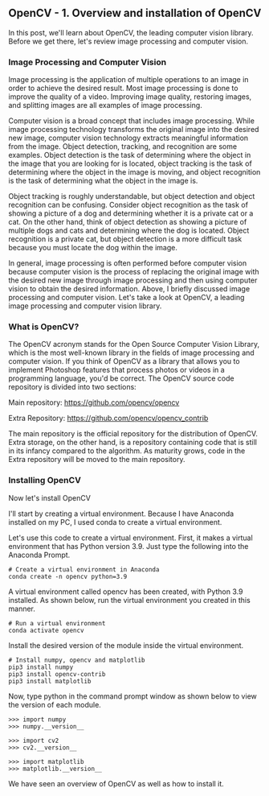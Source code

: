 ## OpenCV - 1. Overview and installation of OpenCV

In this post, we'll learn about OpenCV, the leading computer vision library. Before we get there, let's review image processing and computer vision.


### Image Processing and Computer Vision
Image processing is the application of multiple operations to an image in order to achieve the desired result. Most image processing is done to improve the quality of a video. Improving image quality, restoring images, and splitting images are all examples of image processing.


Computer vision is a broad concept that includes image processing. While image processing technology transforms the original image into the desired new image, computer vision technology extracts meaningful information from the image. Object detection, tracking, and recognition are some examples. Object detection is the task of determining where the object in the image that you are looking for is located, object tracking is the task of determining where the object in the image is moving, and object recognition is the task of determining what the object in the image is.


Object tracking is roughly understandable, but object detection and object recognition can be confusing. Consider object recognition as the task of showing a picture of a dog and determining whether it is a private cat or a cat. On the other hand, think of object detection as showing a picture of multiple dogs and cats and determining where the dog is located. Object recognition is a private cat, but object detection is a more difficult task because you must locate the dog within the image.

In general, image processing is often performed before computer vision because computer vision is the process of replacing the original image with the desired new image through image processing and then using computer vision to obtain the desired information. Above, I briefly discussed image processing and computer vision. Let's take a look at OpenCV, a leading image processing and computer vision library.

### What is OpenCV?
The OpenCV acronym stands for the Open Source Computer Vision Library, which is the most well-known library in the fields of image processing and computer vision. If you think of OpenCV as a library that allows you to implement Photoshop features that process photos or videos in a programming language, you'd be correct. The OpenCV source code repository is divided into two sections:

Main repository: https://github.com/opencv/opencv

Extra Repository: https://github.com/opencv/opencv_contrib

The main repository is the official repository for the distribution of OpenCV. Extra storage, on the other hand, is a repository containing code that is still in its infancy compared to the algorithm. As maturity grows, code in the Extra repository will be moved to the main repository.

### Installing OpenCV
Now let's install OpenCV

I'll start by creating a virtual environment. Because I have Anaconda installed on my PC, I used conda to create a virtual environment.

Let's use this code to create a virtual environment.
First, it makes a virtual environment that has Python version 3.9. Just type the following into the Anaconda Prompt.

```
# Create a virtual environment in Anaconda
conda create -n opencv python=3.9
```

A virtual environment called opencv has been created, with Python 3.9 installed. As shown below, run the virtual environment you created in this manner.

```
# Run a virtual environment
conda activate opencv
```

Install the desired version of the module inside the virtual environment.

```
# Install numpy, opencv and matplotlib 
pip3 install numpy
pip3 install opencv-contrib
pip3 install matplotlib
```

Now, type python in the command prompt window as shown below to view the version of each module.

```
>>> import numpy
>>> numpy.__version__

>>> import cv2
>>> cv2.__version__

>>> import matplotlib
>>> matplotlib.__version__
```


We have seen an overview of OpenCV as well as how to install it.